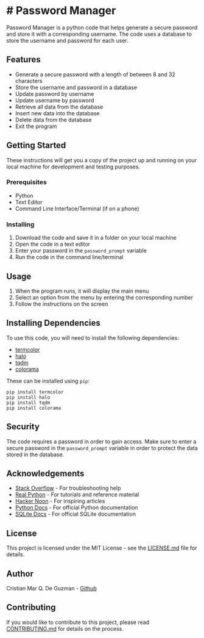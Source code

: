 
# # Password Manager 

Password Manager is a python code that helps generate a secure password and store it with a corresponding username. The code uses a database to store the username and password for each user. 

## Features 
- Generate a secure password with a length of between 8 and 32 characters 
- Store the username and password in a database 
- Update password by username 
- Update username by password 
- Retrieve all data from the database 
- Insert new data into the database 
- Delete data from the database 
- Exit the program 

## Getting Started 

These instructions will get you a copy of the project up and running on your local machine for development and testing purposes. 

### Prerequisites 

- Python 
- Text Editor 
- Command Line Interface/Terminal (if on a phone) 

### Installing 

1. Download the code and save it in a folder on your local machine 
2. Open the code in a text editor 
3. Enter your password in the `password_prompt` variable 
4. Run the code in the command line/terminal 

## Usage 

1. When the program runs, it will display the main menu 
2. Select an option from the menu by entering the corresponding number 
3. Follow the instructions on the screen 


## Installing Dependencies

To use this code, you will need to install the following dependencies: 
- [termcolor](https://pypi.org/project/termcolor/)
- [halo](https://pypi.org/project/halo/)
- [tqdm](https://pypi.org/project/tqdm/)
- [colorama](https://pypi.org/project/colorama/)

These can be installed using `pip`: 

```
pip install termcolor
pip install halo
pip install tqdm
pip install colorama
```

## Security

The code requires a password in order to gain access. Make sure to enter a secure password in the `password_prompt` variable in order to protect the data stored in the database. 

## Acknowledgements

- [Stack Overflow](https://stackoverflow.com/) - For troubleshooting help 
- [Real Python](https://realpython.com/) - For tutorials and reference material 
- [Hacker Noon](https://hackernoon.com/) - For inspiring articles 
- [Python Docs](https://docs.python.org/) - For official Python documentation 
- [SQLite Docs](https://www.sqlite.org/docs.html) - For official SQLite documentation 

## License 

This project is licensed under the MIT License - see the [LICENSE.md](LICENSE.md) file for details.

## Author

Cristian Mar Q. De Guzman - [Github](https://github.com/Cris101Sad) 


## Contributing 

If you would like to contribute to this project, please read [CONTRIBUTING.md](CONTRIBUTING.md) for details on the process.
